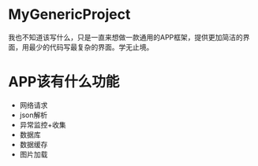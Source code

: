 # MyGenericProject
我也不知道该写什么，只是一直来想做一款通用的APP框架，提供更加简洁的界面，用最少的代码写最复杂的界面。学无止境。

# APP该有什么功能
* 网络请求
* json解析
* 异常监控+收集
* 数据库
* 数据缓存
* 图片加载

